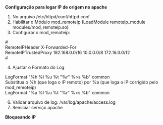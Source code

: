 **Configuração para logar IP de origem no apache**

1) No arquivo /etc/httpd/conf/httpd.conf
2) Habilitar o Módulo mod_remoteip (LoadModule remoteip_module modules/mod_remoteip.so)
3) Configurar o mod_remoteip:
 
#<IfModule mod_remoteip.c> <br>
    RemoteIPHeader X-Forwarded-For <br>
    RemoteIPTrustedProxy 192.168.0.0/16 10.0.0.0/8 172.16.0.0/12 <br>
#</IfModule> <br>

4) Ajustar o Formato do Log
   
LogFormat "%h %l %u %t \"%r\" %>s %b" common <br>
Substitua o %h (que loga o IP remoto) por %a (que loga o IP corrigido pelo mod_remoteip) <br>
LogFormat "%a %l %u %t \"%r\" %>s %b" common <br>

6) Validar arquivo de log: /var/log/apache/access.log
7) Reiniciar serviço apache

**Bloqueando IP**
